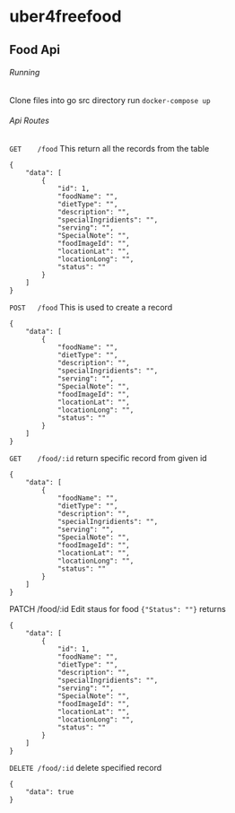 # uber4freefood
## Food Api

###### Running
Clone files into go src directory
run `docker-compose up`

###### Api Routes
`GET    /food`
This return all the records from the table
```
{
    "data": [
        {
            "id": 1,
            "foodName": "",
            "dietType": "",
            "description": "",
            "specialIngridients": "",
            "serving": "",
            "SpecialNote": "",
            "foodImageId": "",
            "locationLat": "",
            "locationLong": "",
            "status": ""
        }
    ]
}
```

`POST   /food`
This is used to create a record
```
{
    "data": [
        {
            "foodName": "",
            "dietType": "",
            "description": "",
            "specialIngridients": "",
            "serving": "",
            "SpecialNote": "",
            "foodImageId": "",
            "locationLat": "",
            "locationLong": "",
            "status": ""
        }
    ]
}
```
`GET    /food/:id`
return specific record from given id
```
{
    "data": [
        {
            "foodName": "",
            "dietType": "",
            "description": "",
            "specialIngridients": "",
            "serving": "",
            "SpecialNote": "",
            "foodImageId": "",
            "locationLat": "",
            "locationLong": "",
            "status": ""
        }
    ]
}
```
PATCH  /food/:id
Edit staus for food
`{"Status": ""}`
returns
```
{
    "data": [
        {
            "id": 1,
            "foodName": "",
            "dietType": "",
            "description": "",
            "specialIngridients": "",
            "serving": "",
            "SpecialNote": "",
            "foodImageId": "",
            "locationLat": "",
            "locationLong": "",
            "status": ""
        }
    ]
}
```
`DELETE /food/:id`
delete specified record
```
{
    "data": true
}
```
